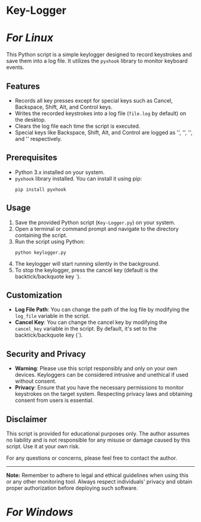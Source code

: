 # Key-Logger

# *For Linux*

This Python script is a simple keylogger designed to record keystrokes and save them into a log file. It utilizes the `pyxhook` library to monitor keyboard events.

## Features

- Records all key presses except for special keys such as Cancel, Backspace, Shift, Alt, and Control keys.
- Writes the recorded keystrokes into a log file (`file.log` by default) on the desktop.
- Clears the log file each time the script is executed.
- Special keys like Backspace, Shift, Alt, and Control are logged as '<backspace>', '<shift>', '<alt>', and '<control>' respectively.

## Prerequisites

- Python 3.x installed on your system.
- `pyxhook` library installed. You can install it using pip:
  ```
  pip install pyxhook
  ```

## Usage

1. Save the provided Python script (`Key-Logger.py`) on your system.
2. Open a terminal or command prompt and navigate to the directory containing the script.
3. Run the script using Python:
   ```
   python keylogger.py
   ```
4. The keylogger will start running silently in the background.
5. To stop the keylogger, press the cancel key (default is the backtick/backquote key `).

## Customization

- **Log File Path**: You can change the path of the log file by modifying the `log_file` variable in the script.
- **Cancel Key**: You can change the cancel key by modifying the `cancel_key` variable in the script. By default, it's set to the backtick/backquote key (`).

## Security and Privacy

- **Warning**: Please use this script responsibly and only on your own devices. Keyloggers can be considered intrusive and unethical if used without consent.
- **Privacy**: Ensure that you have the necessary permissions to monitor keystrokes on the target system. Respecting privacy laws and obtaining consent from users is essential.

## Disclaimer

This script is provided for educational purposes only. The author assumes no liability and is not responsible for any misuse or damage caused by this script. Use it at your own risk.

For any questions or concerns, please feel free to contact the author.

---
**Note:** Remember to adhere to legal and ethical guidelines when using this or any other monitoring tool. Always respect individuals' privacy and obtain proper authorization before deploying such software.

# *For Windows*